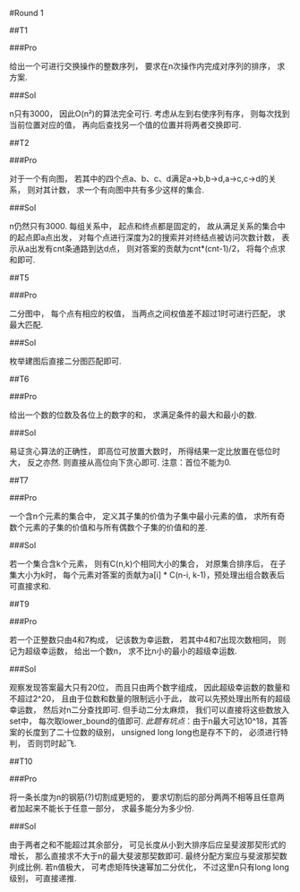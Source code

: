 #Round 1

##T1

###Pro

给出一个可进行交换操作的整数序列， 要求在n次操作内完成对序列的排序， 求方案.

###Sol

n只有3000， 因此O(n²)的算法完全可行. 考虑从左到右使序列有序， 则每次找到当前位置对应的值， 再向后查找另一个值的位置并将两者交换即可.

##T2

###Pro

对于一个有向图， 若其中的四个点a、b、c、d满足a->b,b->d,a->c,c->d的关系， 则对其计数， 求一个有向图中共有多少这样的集合.

###Sol

n仍然只有3000. 每组关系中， 起点和终点都是固定的， 故从满足关系的集合中的起点即a点出发， 对每个点进行深度为2的搜索并对终结点被访问次数计数， 表示从a出发有cnt条通路到达d点， 则对答案的贡献为cnt*(cnt-1)/2， 将每个点求和即可.

##T5

###Pro

二分图中， 每个点有相应的权值， 当两点之间权值差不超过1时可进行匹配， 求最大匹配.

###Sol

枚举建图后直接二分图匹配即可.

##T6

###Pro

给出一个数的位数及各位上的数字的和， 求满足条件的最大和最小的数.

###Sol

易证贪心算法的正确性， 即高位可放置大数时， 所得结果一定比放置在低位时大， 反之亦然. 则直接从高位向下贪心即可.
  注意：首位不能为0.

##T7

###Pro

一个含n个元素的集合中， 定义其子集的价值为子集中最小元素的值， 求所有奇数个元素的子集的价值和与所有偶数个子集的价值和的差.

###Sol

若一个集合含k个元素， 则有C(n,k)个相同大小的集合， 对原集合排序后， 在子集大小为k时， 每个元素对答案的贡献为a[i] * C(n-i, k-1)，预处理出组合数表后可直接求和.

##T9

###Pro

若一个正整数只由4和7构成， 记该数为幸运数， 若其中4和7出现次数相同， 则记为超级幸运数， 给出一个数n， 求不比n小的最小的超级幸运数.

###Sol

观察发现答案最大只有20位， 而且只由两个数字组成， 因此超级幸运数的数量和不超过2^20， 且由于位数和数量的限制远小于此， 故可以先预处理出所有的超级幸运数， 然后对n二分查找即可.
  但手动二分太麻烦， 我们可以直接将这些数放入set中， 每次取lower_bound的值即可.
  *此题有坑点*：由于n最大可达10^18，其答案的长度到了二十位数的级别， unsigned long long也是存不下的， 必须进行特判， 否则罚时起飞.

##T10

###Pro

将一条长度为n的钢筋(?)切割成更短的， 要求切割后的部分两两不相等且任意两者加起来不能长于任意一部分， 求最多能分为多少份.

###Sol

由于两者之和不能超过其余部分， 可见长度从小到大排序后应呈斐波那契形式的增长， 那么直接求不大于n的最大斐波那契数即可.  最终分配方案应与斐波那契数列成比例.
  若n值极大， 可考虑矩阵快速幂加二分优化， 不过这里n只有long long级别， 可直接递推.
